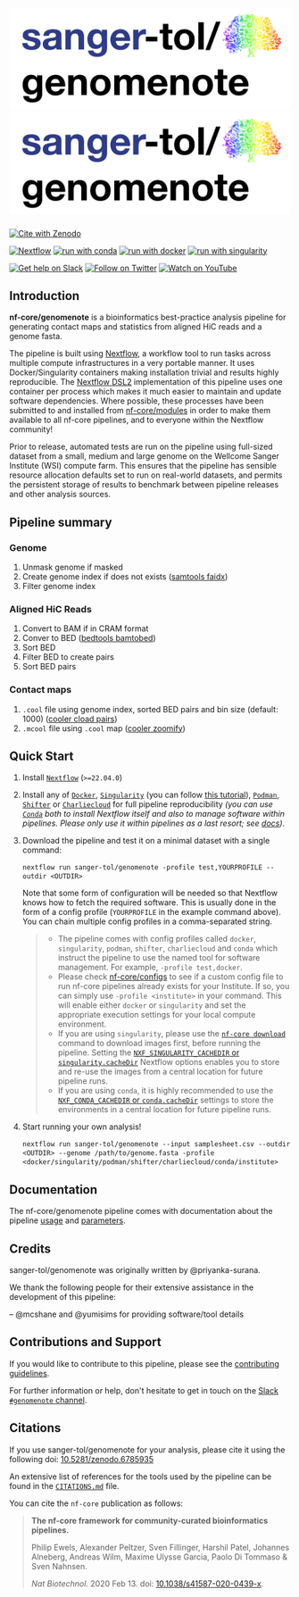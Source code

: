 # ![nf-core/genomenote](docs/images/sanger-tol-genomenote_logo.png#gh-light-mode-only) ![nf-core/genomenote](docs/images/sanger-tol-genomenote_logo.png#gh-dark-mode-only)

<!-- [![GitHub Actions CI Status](https://github.com/nf-core/genomenote/workflows/nf-core%20CI/badge.svg)](https://github.com/nf-core/genomenote/actions?query=workflow%3A%22nf-core+CI%22) -->
<!-- [![GitHub Actions Linting Status](https://github.com/nf-core/genomenote/workflows/nf-core%20linting/badge.svg)](https://github.com/nf-core/genomenote/actions?query=workflow%3A%22nf-core+linting%22) -->
<!-- [![AWS CI](https://img.shields.io/badge/CI%20tests-full%20size-FF9900?labelColor=000000&logo=Amazon%20AWS)](https://nf-co.re/genomenote/results) -->

[![Cite with Zenodo](http://img.shields.io/badge/DOI-10.5281/zenodo.6785935-1073c8?labelColor=000000)](https://doi.org/10.5281/zenodo.6785935)

[![Nextflow](https://img.shields.io/badge/nextflow%20DSL2-%E2%89%A522.04.0-23aa62.svg?labelColor=000000)](https://www.nextflow.io/)
[![run with conda](http://img.shields.io/badge/run%20with-conda-3EB049?labelColor=000000&logo=anaconda)](https://docs.conda.io/en/latest/)
[![run with docker](https://img.shields.io/badge/run%20with-docker-0db7ed?labelColor=000000&logo=docker)](https://www.docker.com/)
[![run with singularity](https://img.shields.io/badge/run%20with-singularity-1d355c.svg?labelColor=000000)](https://sylabs.io/docs/)

[![Get help on Slack](http://img.shields.io/badge/slack-nf--core%20%23genomenote-4A154B?labelColor=000000&logo=slack)](https://nfcore.slack.com/channels/genomenote)
[![Follow on Twitter](http://img.shields.io/badge/twitter-%40nf__core-1DA1F2?labelColor=000000&logo=twitter)](https://twitter.com/nf_core)
[![Watch on YouTube](http://img.shields.io/badge/youtube-nf--core-FF0000?labelColor=000000&logo=youtube)](https://www.youtube.com/c/nf-core)

## Introduction

**nf-core/genomenote** is a bioinformatics best-practice analysis pipeline for generating contact maps and statistics from aligned HiC reads and a genome fasta.

The pipeline is built using [Nextflow](https://www.nextflow.io), a workflow tool to run tasks across multiple compute infrastructures in a very portable manner. It uses Docker/Singularity containers making installation trivial and results highly reproducible. The [Nextflow DSL2](https://www.nextflow.io/docs/latest/dsl2.html) implementation of this pipeline uses one container per process which makes it much easier to maintain and update software dependencies. Where possible, these processes have been submitted to and installed from [nf-core/modules](https://github.com/nf-core/modules) in order to make them available to all nf-core pipelines, and to everyone within the Nextflow community!

Prior to release, automated tests are run on the pipeline using full-sized dataset from a small, medium and large genome on the Wellcome Sanger Institute (WSI) compute farm. This ensures that the pipeline has sensible resource allocation defaults set to run on real-world datasets, and permits the persistent storage of results to benchmark between pipeline releases and other analysis sources.

## Pipeline summary

### Genome

1. Unmask genome if masked
2. Create genome index if does not exists ([samtools faidx](https://www.htslib.org/doc/samtools-faidx.html))
3. Filter genome index

### Aligned HiC Reads

1. Convert to BAM if in CRAM format
2. Conver to BED ([bedtools bamtobed](https://bedtools.readthedocs.io/en/latest/content/tools/bamtobed.html))
3. Sort BED
4. Filter BED to create pairs
5. Sort BED pairs

### Contact maps

1. `.cool` file using genome index, sorted BED pairs and bin size (default: 1000) ([cooler cload pairs](https://cooler.readthedocs.io/en/latest/cli.html#cooler-cload-pairs))
2. `.mcool` file using `.cool` map ([cooler zoomify](https://cooler.readthedocs.io/en/latest/cli.html#cooler-zoomify))

## Quick Start

1. Install [`Nextflow`](https://www.nextflow.io/docs/latest/getstarted.html#installation) (`>=22.04.0`)

2. Install any of [`Docker`](https://docs.docker.com/engine/installation/), [`Singularity`](https://www.sylabs.io/guides/3.0/user-guide/) (you can follow [this tutorial](https://singularity-tutorial.github.io/01-installation/)), [`Podman`](https://podman.io/), [`Shifter`](https://nersc.gitlab.io/development/shifter/how-to-use/) or [`Charliecloud`](https://hpc.github.io/charliecloud/) for full pipeline reproducibility _(you can use [`Conda`](https://conda.io/miniconda.html) both to install Nextflow itself and also to manage software within pipelines. Please only use it within pipelines as a last resort; see [docs](https://nf-co.re/usage/configuration#basic-configuration-profiles))_.

3. Download the pipeline and test it on a minimal dataset with a single command:

   ```console
   nextflow run sanger-tol/genomenote -profile test,YOURPROFILE --outdir <OUTDIR>
   ```

   Note that some form of configuration will be needed so that Nextflow knows how to fetch the required software. This is usually done in the form of a config profile (`YOURPROFILE` in the example command above). You can chain multiple config profiles in a comma-separated string.

   > - The pipeline comes with config profiles called `docker`, `singularity`, `podman`, `shifter`, `charliecloud` and `conda` which instruct the pipeline to use the named tool for software management. For example, `-profile test,docker`.
   > - Please check [nf-core/configs](https://github.com/nf-core/configs#documentation) to see if a custom config file to run nf-core pipelines already exists for your Institute. If so, you can simply use `-profile <institute>` in your command. This will enable either `docker` or `singularity` and set the appropriate execution settings for your local compute environment.
   > - If you are using `singularity`, please use the [`nf-core download`](https://nf-co.re/tools/#downloading-pipelines-for-offline-use) command to download images first, before running the pipeline. Setting the [`NXF_SINGULARITY_CACHEDIR` or `singularity.cacheDir`](https://www.nextflow.io/docs/latest/singularity.html?#singularity-docker-hub) Nextflow options enables you to store and re-use the images from a central location for future pipeline runs.
   > - If you are using `conda`, it is highly recommended to use the [`NXF_CONDA_CACHEDIR` or `conda.cacheDir`](https://www.nextflow.io/docs/latest/conda.html) settings to store the environments in a central location for future pipeline runs.

4. Start running your own analysis!

   ```console
   nextflow run sanger-tol/genomenote --input samplesheet.csv --outdir <OUTDIR> --genome /path/to/genome.fasta -profile <docker/singularity/podman/shifter/charliecloud/conda/institute>
   ```

## Documentation

The nf-core/genomenote pipeline comes with documentation about the pipeline [usage](decs/usage.md) and [parameters](decs/parameters.med).

## Credits

sanger-tol/genomenote was originally written by @priyanka-surana.

We thank the following people for their extensive assistance in the development of this pipeline:

– @mcshane and @yumisims for providing software/tool details

## Contributions and Support

If you would like to contribute to this pipeline, please see the [contributing guidelines](.github/CONTRIBUTING.md).

For further information or help, don't hesitate to get in touch on the [Slack `#genomenote` channel](https://sangertreeoflife.slack.com/channels/pipelines).

## Citations

If you use sanger-tol/genomenote for your analysis, please cite it using the following doi: [10.5281/zenodo.6785935](https://doi.org/10.5281/zenodo.6785935)

An extensive list of references for the tools used by the pipeline can be found in the [`CITATIONS.md`](CITATIONS.md) file.

You can cite the `nf-core` publication as follows:

> **The nf-core framework for community-curated bioinformatics pipelines.**
>
> Philip Ewels, Alexander Peltzer, Sven Fillinger, Harshil Patel, Johannes Alneberg, Andreas Wilm, Maxime Ulysse Garcia, Paolo Di Tommaso & Sven Nahnsen.
>
> _Nat Biotechnol._ 2020 Feb 13. doi: [10.1038/s41587-020-0439-x](https://dx.doi.org/10.1038/s41587-020-0439-x).
